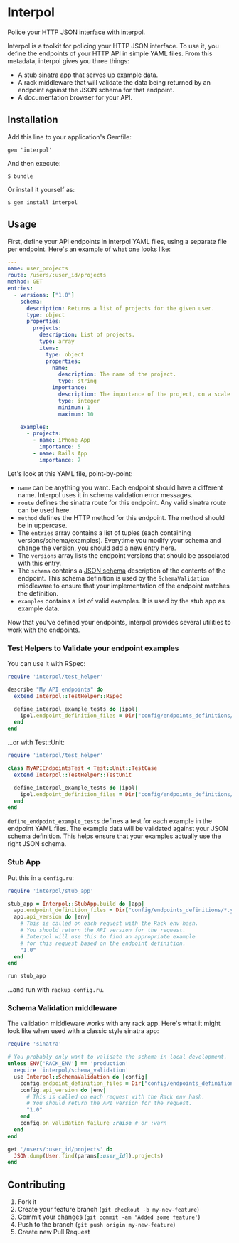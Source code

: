 # Interpol

Police your HTTP JSON interface with interpol.

Interpol is a toolkit for policing your HTTP JSON interface. To use it,
you define the endpoints of your HTTP API in simple YAML files.  From
this metadata, interpol gives you three things:

* A stub sinatra app that serves up example data.
* A rack middleware that will validate the data being returned by an
  endpoint against the JSON schema for that endpoint.
* A documentation browser for your API.

## Installation

Add this line to your application's Gemfile:

    gem 'interpol'

And then execute:

    $ bundle

Or install it yourself as:

    $ gem install interpol

## Usage

First, define your API endpoints in interpol YAML files, using
a separate file per endpoint. Here's an example of what one looks like:

``` yaml
---
name: user_projects
route: /users/:user_id/projects
method: GET
entries:
  - versions: ["1.0"]
    schema:
      description: Returns a list of projects for the given user.
      type: object
      properties:
        projects:
          description: List of projects.
          type: array
          items:
            type: object
            properties:
              name:
                description: The name of the project.
                type: string
              importance:
                description: The importance of the project, on a scale of 1 to 10.
                type: integer
                minimum: 1
                maximum: 10

    examples:
      - projects:
        - name: iPhone App
          importance: 5
        - name: Rails App
          importance: 7
```

Let's look at this YAML file, point-by-point:

* `name` can be anything you want. Each endpoint should have a different name. Interpol uses
  it in schema validation error messages.
* `route` defines the sinatra route for this endpoint. Any valid sinatra route can be used here.
* `method` defines the HTTP method for this endpoint.  The method should be in uppercase.
* The `entries` array contains a list of tuples (each containing versions/schema/examples).
  Everytime you modify your schema and change the version, you should add a new entry here.
* The `versions` array lists the endpoint versions that should be associated with this entry.
* The `schema` contains a [JSON schema](http://tools.ietf.org/html/draft-zyp-json-schema-03)
  description of the contents of the endpoint. This schema definition is used by the
  `SchemaValidation` middleware to ensure that your implementation of the endpoint
  matches the definition.
* `examples` contains a list of valid examples. It is used by the stub app as example data.

Now that you've defined your endpoints, interpol provides several utilities to work
with the endpoints.

### Test Helpers to Validate your endpoint examples

You can use it with RSpec:

``` ruby
require 'interpol/test_helper'

describe "My API endpoints" do
  extend Interpol::TestHelper::RSpec

  define_interpol_example_tests do |ipol|
    ipol.endpoint_definition_files = Dir["config/endpoints_definitions/*.yml"]
  end
end
```

...or with Test::Unit:

``` ruby
require 'interpol/test_helper'

class MyAPIEndpointsTest < Test::Unit::TestCase
  extend Interpol::TestHelper::TestUnit

  define_interpol_example_tests do |ipol|
    ipol.endpoint_definition_files = Dir["config/endpoints_definitions/*.yml"]
  end
end
```

`define_endpoint_example_tests` defines a test for each example in the endpoint
YAML files. The example data will be validated against your JSON schema definition.
This helps ensure that your examples actually use the right JSON schema.

### Stub App

Put this in a `config.ru`:

``` ruby
require 'interpol/stub_app'

stub_app = Interpol::StubApp.build do |app|
  app.endpoint_definition_files = Dir["config/endpoints_definitions/*.yml"]
  app.api_version do |env|
    # This is called on each request with the Rack env hash.
    # You should return the API version for the request.
    # Interpol will use this to find an appropriate example
    # for this request based on the endpoint definition.
    "1.0"
  end
end

run stub_app
```

...and run with `rackup config.ru`.

### Schema Validation middleware

The validation middleware works with any rack app. Here's what it might look like
when used with a classic style sinatra app:

``` ruby
require 'sinatra'

# You probably only want to validate the schema in local development.
unless ENV['RACK_ENV'] == 'production'
  require 'interpol/schema_validation'
  use Interpol::SchemaValidation do |config|
    config.endpoint_definition_files = Dir["config/endpoints_definitions/*.yml"]
    config.api_version do |env|
      # This is called on each request with the Rack env hash.
      # You should return the API version for the request.
      "1.0"
    end
    config.on_validation_failure :raise # or :warn
  end
end

get '/users/:user_id/projects' do
  JSON.dump(User.find(params[:user_id]).projects)
end
```

## Contributing

1. Fork it
2. Create your feature branch (`git checkout -b my-new-feature`)
3. Commit your changes (`git commit -am 'Added some feature'`)
4. Push to the branch (`git push origin my-new-feature`)
5. Create new Pull Request
